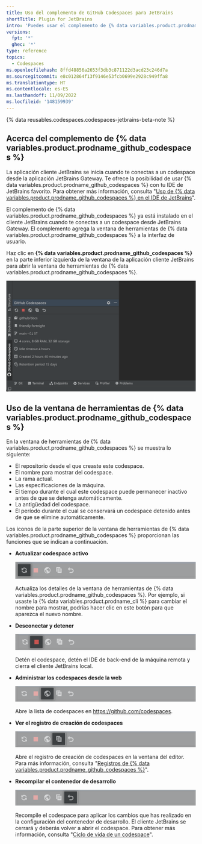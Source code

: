 ```yaml
---
title: Uso del complemento de GitHub Codespaces para JetBrains
shortTitle: Plugin for JetBrains
intro: 'Puedes usar el complemento de {% data variables.product.prodname_github_codespaces %} para la aplicación cliente JetBrains con el fin de obtener información sobre el codespace o detenerlo cuando acabes de trabajar.'
versions:
  fpt: '*'
  ghec: '*'
type: reference
topics:
  - Codespaces
ms.openlocfilehash: 8ffd48856a2653f3db3c871122d3acd23c246d7a
ms.sourcegitcommit: e8c012864f13f9146e53fcb0699e2928c949ffa8
ms.translationtype: HT
ms.contentlocale: es-ES
ms.lasthandoff: 11/09/2022
ms.locfileid: '148159939'
---
```

{% data reusables.codespaces.codespaces-jetbrains-beta-note %}

## Acerca del complemento de {% data variables.product.prodname_github_codespaces %}

La aplicación cliente JetBrains se inicia cuando te conectas a un codespace desde la aplicación JetBrains Gateway. Te ofrece la posibilidad de usar {% data variables.product.prodname_github_codespaces %} con tu IDE de JetBrains favorito. Para obtener más información, consulta "[Uso de {% data variables.product.prodname_github_codespaces %} en el IDE de JetBrains](/codespaces/developing-in-codespaces/using-github-codespaces-in-your-jetbrains-ide)".

El complemento de {% data variables.product.prodname_github_codespaces %} ya está instalado en el cliente JetBrains cuando te conectas a un codespace desde JetBrains Gateway. El complemento agrega la ventana de herramientas de {% data variables.product.prodname_github_codespaces %} a la interfaz de usuario.

Haz clic en **{% data variables.product.prodname_github_codespaces %}** en la parte inferior izquierda de la ventana de la aplicación cliente JetBrains para abrir la ventana de herramientas de {% data variables.product.prodname_github_codespaces %}.

![Captura de pantalla de la ventana de herramientas de {% data variables.product.prodname_github_codespaces %}](/assets/images/help/codespaces/jetbrains-codespaces-tool-window.png)

## Uso de la ventana de herramientas de {% data variables.product.prodname_github_codespaces %}

En la ventana de herramientas de {% data variables.product.prodname_github_codespaces %} se muestra lo siguiente:
* El repositorio desde el que creaste este codespace.
* El nombre para mostrar del codespace.
* La rama actual.
* Las especificaciones de la máquina.
* El tiempo durante el cual este codespace puede permanecer inactivo antes de que se detenga automáticamente.
* La antigüedad del codespace.
* El período durante el cual se conservará un codespace detenido antes de que se elimine automáticamente.

Los iconos de la parte superior de la ventana de herramientas de {% data variables.product.prodname_github_codespaces %} proporcionan las funciones que se indican a continuación.

* **Actualizar codespace activo**

  ![Captura de pantalla del botón Actualizar](/assets/images/help/codespaces/jetbrains-plugin-icon-refresh-BAK.png)

  Actualiza los detalles de la ventana de herramientas de {% data variables.product.prodname_github_codespaces %}. Por ejemplo, si usaste la {% data variables.product.prodname_cli %} para cambiar el nombre para mostrar, podrías hacer clic en este botón para que aparezca el nuevo nombre.

* **Desconectar y detener**

  ![Captura de pantalla del botón Detener](/assets/images/help/codespaces/jetbrains-plugin-icon-stop.png)

  Detén el codespace, detén el IDE de back-end de la máquina remota y cierra el cliente JetBrains local.

* **Administrar los codespaces desde la web**

  ![Captura de pantalla del botón Lista](/assets/images/help/codespaces/jetbrains-plugin-icon-index.png)

  Abre la lista de codespaces en https://github.com/codespaces.

* **Ver el registro de creación de codespaces**

  ![Captura de pantalla del botón Registro](/assets/images/help/codespaces/jetbrains-plugin-icon-log.png)

  Abre el registro de creación de codespaces en la ventana del editor. Para más información, consulta "[Registros de {% data variables.product.prodname_github_codespaces %}](/codespaces/troubleshooting/github-codespaces-logs)".

* **Recompilar el contenedor de desarrollo**

  ![Captura de pantalla del botón Recompilar](/assets/images/help/codespaces/jetbrains-plugin-icon-rebuild.png)

  Recompile el codespace para aplicar los cambios que has realizado en la configuración del contenedor de desarrollo. El cliente JetBrains se cerrará y deberás volver a abrir el codespace. Para obtener más información, consulta "[Ciclo de vida de un codespace](/codespaces/developing-in-codespaces/the-codespace-lifecycle#rebuilding-a-codespace)".

